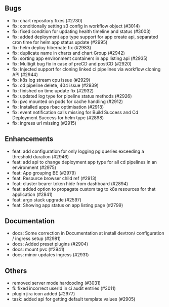 ## Bugs
- fix: chart repository fixes (#2730)
- fix: conditionally setting s3 config in workflow object (#3014)
- fix: fixed condition for updating health timeline and status (#3003)
- fix: added deployment app type support for app create api, separated cron time for helm app status update (#2995)
- fix: helm deploy hibernate fix (#2983)
- fix: duplicate name in charts and chart Group (#2942)
- fix: sorting app environment containers in app listing api  (#2935)
- fix: Multigit bug fix in case of preCD and postCD (#2920)
- fix: Injected support for cloning linked ci pipelines via workflow cloning API (#2944)
- fix: k8s log stream cpu issue (#2929)
- fix: cd pipeline delete, 404 issue (#2939)
- fix: finished on time update fix (#2932)
- fix: updated log type for pipeline status methods (#2926)
- fix: pvc mounted on pods for cache handling  (#2912)
- fix: Installed apps rbac optimisation (#2918)
- fix: event notification calls missing for Build Success and Cd Deployment Success for helm type (#2898)
- fix: ingress url missing (#2915)
## Enhancements
- feat: add configuration for only logging pg queries exceeding a threshold duration (#2946)
- feat: add api to change deployment app type for all cd pipelines in an environment (#2975)
- feat: App grouping BE (#2979)
- feat: Resource browser child ref (#2913)
- feat: cluster bearer token hide from dashboard (#2894)
- feat: added option to propagate custom tag to k8s resources for that application (#2841)
- feat: argo stack upgrade (#2597)
- feat: Showing app status on app listing page (#2799)
## Documentation
- docs: Some correction in Documentation at install devtron/ configuration / ingress setup (#2981)
- docs: Added preset plugins (#2904)
- docs: mount pvc (#2941)
- docs: minor updates ingress (#2931)
## Others
- removed server mode hardcoding (#3031)
- fi: fixed incorrect userId in ci audit entries (#3011)
- plugin jira icon added (#2977)
- task: added api for getting default template values (#2905)
